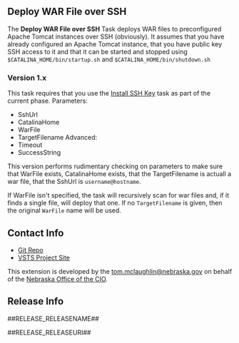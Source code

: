 ## Deploy WAR File over SSH
The **Deploy WAR File over SSH** Task deploys WAR files to preconfigured Apache Tomcat instances over SSH (obviously).  It assumes that you have already configured an Apache Tomcat instance, that you have public key SSH access to it  and that it can be started and stopped using  `$CATALINA_HOME/bin/startup.sh` and `$CATALINA_HOME/bin/shutdown.sh`

### Version 1.x
This task requires that you use the [Install SSH Key](https://docs.microsoft.com/en-us/vsts/pipelines/tasks/utility/install-ssh-key?view=vsts) task as part of the current phase.
Parameters:
* SshUrl
* CatalinaHome
* WarFile
* TargetFilename
Advanced:
* Timeout
* SuccessString 

This version performs rudimentary checking on parameters to make sure that WarFile exists, CatalinaHome exists, that the TargetFilename is actuall a war file, that the SshUrl is `username@hostname`.  

If WarFile isn't specified, the task will recursively scan for war files and, if it finds a single file, will deploy that one.  If no `TargetFilename` is given, then the original `WarFile` name will be used.

## Contact Info
* [Git Repo](https://neocio.visualstudio.com/ocio-vsts-extensions/_git/ocio-vsts-extensions)
* [VSTS Project Site](https://neocio.visualstudio.com/ocio-vsts-extensions)

This extension is developed by the tom.mclaughlin@nebraska.gov on behalf of the [Nebraska Office of the CIO](http://www.cio.nebraska.gov).


## Release Info
##RELEASE_RELEASENAME##

##RELEASE_RELEASEURI##
